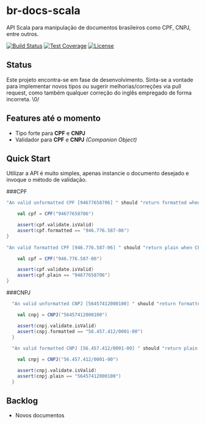 # br-docs-scala

API Scala para manipulação de documentos brasileiros como CPF, CNPJ, entre outros.

[![Build Status](https://secure.travis-ci.org/sandokandias/br-docs-scala.png?branch=master)](http://travis-ci.org/sandokandias/br-docs-scala?branch=master)
[![Test Coverage](http://codecov.io/github/sandokandias/br-docs-scala/coverage.svg?branch=master)](http://codecov.io/github/sandokandias/br-docs-scala?branch=master)
[![License](http://img.shields.io/badge/license-CC0%201.0-blue.svg)](https://creativecommons.org/publicdomain/zero/1.0/legalcode)


## Status

Este projeto encontra-se em fase de desenvolvimento. Sinta-se a vontade para implementar novos tipos ou sugerir melhorias/correções via pull request, como também qualquer correção do inglês empregado de forma incorreta.
\0/

## Features até o momento

* Tipo forte para **CPF** e **CNPJ**
* Validador para **CPF** e **CNPJ** *(Companion Object)*

## <a name="quick-start">Quick Start</a>

Utilizar a API é muito simples, apenas instancie o documento desejado e invoque o método de validação.

###CPF

```Scala
"An valid unformatted CPF [94677658706] " should "return formatted when CPF.formatted is called" in {

    val cpf = CPF("94677658706")

    assert(cpf.validate.isValid)
    assert(cpf.formatted == "946.776.587-06")
}
  
"An valid formatted CPF [946.776.587-06] " should "return plain when CPF.plain is called" in {

    val cpf = CPF("946.776.587-06")

    assert(cpf.validate.isValid)
    assert(cpf.plain == "94677658706")
}
```

###CNPJ

```Scala
  "An valid unformatted CNPJ [56457412000100] " should "return formatted when CNPJ.formatted is called" in {

    val cnpj = CNPJ("56457412000100")

    assert(cnpj.validate.isValid)
    assert(cnpj.formatted == "56.457.412/0001-00")
  }
  
  "An valid formatted CNPJ [56.457.412/0001-00] " should "return plain when CNPJ.plain is called" in {

    val cnpj = CNPJ("56.457.412/0001-00")

    assert(cnpj.validate.isValid)
    assert(cnpj.plain == "56457412000100")
  }
```

## Backlog

* Novos documentos
